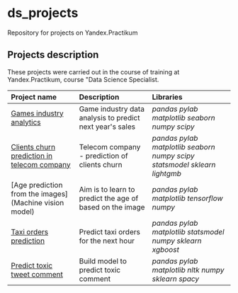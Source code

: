 # ds_projects

Repository for projects on Yandex.Practikum

## Projects description

These projects were carried out in the course of training at Yandex.Practikum, course "Data Science Specialist.

| Project name | Description | Libraries | 
| :---------------------- | :---------------------- | :---------------------- |
| [Games industry analytics](Games_industry_analytics) | Game industry data analysis to predict next year's sales| *pandas* *pylab* *matplotlib* *seaborn* *numpy* *scipy*|
| [Clients churn prediction in telecom company](Telecom_churn_prediction) | Telecom company - prediction of clients churn| *pandas* *pylab* *matplotlib* *seaborn* *numpy* *scipy* *statsmodel* *sklearn* *lightgmb*|
| [Age prediction from the images](Machine vision model) | Aim is to learn to predict the age of based on the image| *pandas* *pylab* *matplotlib* *tensorflow* *numpy*|
| [Taxi orders prediction](Time_series_model) | Predict taxi orders for the next hour| *pandas* *pylab* *matplotlib* *statsmodel* *numpy* *sklearn* *xgboost*|
| [Predict toxic tweet comment](NLP_tweet) | Build model to predict toxic comment| *pandas* *pylab* *matplotlib* *nltk* *numpy* *sklearn* *spacy*|